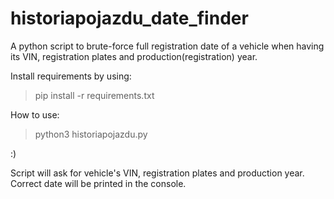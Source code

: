 # historiapojazdu_date_finder
A python script to brute-force full registration date of a vehicle when having its VIN, registration plates and production(registration) year.

Install requirements by using:
>pip install -r requirements.txt


How to use:
>python3 historiapojazdu.py

:)

Script will ask for vehicle's VIN, registration plates and production year. Correct date will be printed in the console.
